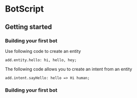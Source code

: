 # BotScript
## Getting started
### Building your first bot
Use following code to create an entity
```
add.entity.hello: hi, hello, hey;
```
The following code allows you to create an intent from an entity
```
add.intent.sayHello: hello => Hi human;
```
### Building your first bot
